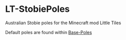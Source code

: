 # LT-StobiePoles
Australian Stobie poles for the Minecraft mod Little Tiles

Default poles are found within [Base-Poles](base-poles/)
